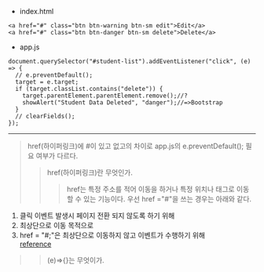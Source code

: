 * index.html
```
<a href="#" class="btn btn-warning btn-sm edit">Edit</a>
<a href="#" class="btn btn-danger btn-sm delete">Delete</a>
```
* app.js
```
document.querySelector("#student-list").addEventListener("click", (e) => {
  // e.preventDefault();
  target = e.target;
  if (target.classList.contains("delete")) {
    target.parentElement.parentElement.remove();//?
    showAlert("Student Data Deleted", "danger");//=>Bootstrap
  }
  // clearFields();
});
```
---------------------------------------
> href(하이퍼링크)에 #이 있고 없고의 차이로 app.js의 e.preventDefault(); 필요 여부가 다르다.
> >  href(하이퍼링크)란 무엇인가.    
> > > href는 특정 주소를 적어 이동을 하거나 특정 위치나 태그로 이동 할 수 있는 기능이다. 우선 href ="#"을 쓰는 경우는 아래와 같다.     
1. 클릭 이벤트 발생시 페이지 전환 되지 않도록 하기 위해     
2. 최상단으로 이동 목적으로       
3. href = "#;"은 최상단으로 이동하지 않고 이벤트가 수행하기 위해     
[reference](https://velog.io/@muchogusto/a-href-%EB%AC%B4%EC%97%87%EC%9D%84-%EC%9D%98%EB%AF%B8)
> >  (e)=>{}는 무엇이가.      

